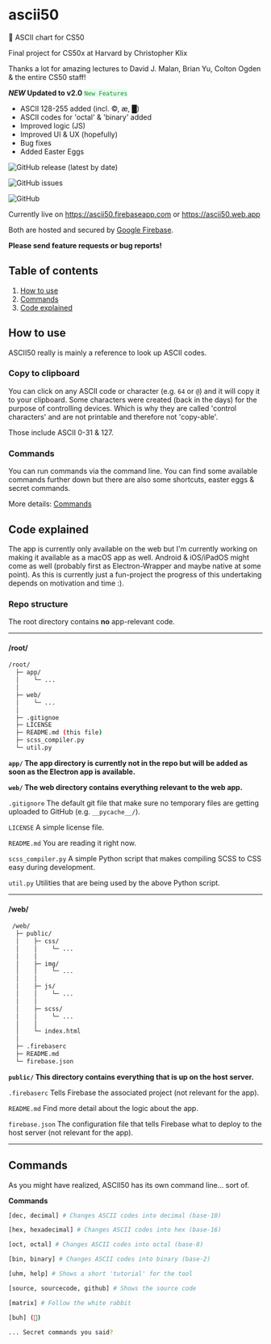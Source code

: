 # ascii50
:duck: ASCII chart for CS50

Final project for CS50x at Harvard
by Christopher Klix

Thanks a lot for amazing lectures to David J. Malan, Brian Yu, Colton Ogden & the entire CS50 staff!

__*NEW* Updated to v2.0__
<span style="background-color: #E6FFED; color: #22863A">`New Features`</span>
* ASCII 128-255 added (incl. ©, æ, █)
* ASCII codes for 'octal' & 'binary' added
* Improved logic (JS)
* Improved UI & UX (hopefully)
* Bug fixes
* Added Easter Eggs

![GitHub release (latest by date)](https://img.shields.io/github/v/release/ChristopherKlix/ascii50?style=for-the-badge)

![GitHub issues](https://img.shields.io/github/issues/ChristopherKlix/ascii50?style=for-the-badge)

![GitHub](https://img.shields.io/github/license/ChristopherKlix/ascii50?style=for-the-badge)

Currently live on https://ascii50.firebaseapp.com or https://ascii50.web.app

Both are hosted and secured by [Google Firebase](https://firebase.google.com).

**Please send feature requests or bug reports!**

## Table of contents
1. [How to use](#how-to-use)
1. [Commands](#commands)
1. [Code explained](#code-explained)

## How to use
ASCII50 really is mainly a reference to look up ASCII codes.

### Copy to clipboard

You can click on any ASCII code or character (e.g. `64` or `@`) and it will copy it to your clipboard.
Some characters were created (back in the days) for the purpose of controlling devices.
Which is why they are called 'control characters' and are not printable and therefore not 'copy-able'.

Those include ASCII 0-31 & 127.

### Commands

You can run commands via the command line. You can find some available commands further down but there are also some shortcuts, easter eggs & secret commands.

More details: [Commands](#commands)


## Code explained
The app is currently only available on the web but I'm currently working on making it available as a macOS app as well.
Android & iOS/iPadOS might come as well (probably first as Electron-Wrapper and maybe native at some point).
As this is currently just a fun-project the progress of this undertaking depends on motivation and time :).

### Repo structure
The root directory contains **no** app-relevant code.

___

#### /root/
```sh
/root/
  ├─ app/
  │    └─ ...
  │
  ├─ web/
  │    └─ ...
  │
  ├─ .gitignoe
  ├─ LICENSE
  ├─ README.md (this file)
  ├─ scss_compiler.py
  └─ util.py
```
**`app/` The app directory is currently not in the repo but will be added as soon as the Electron app is available.**

**`web/` The web directory contains everything relevant to the web app.**

`.gitignore` The default git file that make sure no temporary files are getting uploaded to GitHub (e.g. `__pycache__/`).

`LICENSE` A simple license file.

`README.md` You are reading it right now.

`scss_compiler.py` A simple Python script that makes compiling SCSS to CSS easy during development.

`util.py` Utilities that are being used by the above Python script.

___

#### /web/
```sh
 /web/
  ├─ public/
  │    ├─ css/
  │    │    └─ ...
  │    │
  │    ├─ img/
  │    │    └─ ...
  │    │
  │    ├─ js/
  │    │    └─ ...
  │    │
  │    ├─ scss/
  │    │    └─ ...
  │    │
  │    └─ index.html
  │
  ├─ .firebaserc
  ├─ README.md
  └─ firebase.json
```
**`public/` This directory contains everything that is up on the host server.**

`.firebaserc` Tells Firebase the associated project (not relevant for the app).

`README.md` Find more detail about the logic about the app.

`firebase.json` The configuration file that tells Firebase what to deploy to the host server (not relevant for the app).

___

## Commands
As you might have realized, ASCII50 has its own command line... sort of.

**Commands**
```sh
[dec, decimal] # Changes ASCII codes into decimal (base-10)

[hex, hexadecimal] # Changes ASCII codes into hex (base-16)

[oct, octal] # Changes ASCII codes into octal (base-8)

[bin, binary] # Changes ASCII codes into binary (base-2)

[uhm, help] # Shows a short 'tutorial' for the tool

[source, sourcecode, github] # Shows the source code

[matrix] # Follow the white rabbit

[buh] (👻)

... Secret commands you said?
```
